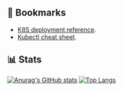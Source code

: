 ## 📑 Bookmarks

* [K8S deployment reference](https://kubernetes.io/docs/reference/kubernetes-api/workload-resources/deployment-v1/).
* [Kubectl cheat sheet](https://kubernetes.io/docs/reference/generated/kubectl/kubectl-commands).

## 📊 Stats

[![Anurag's GitHub stats](https://github-readme-stats.vercel.app/api?username=kanchimoe&count_private=true&show_icons=true)](https://github.com/anuraghazra/github-readme-stats)
[![Top Langs](https://github-readme-stats.vercel.app/api/top-langs/?username=kanchimoe&hide=ruby&layout=compact)](https://github.com/anuraghazra/github-readme-stats) 










